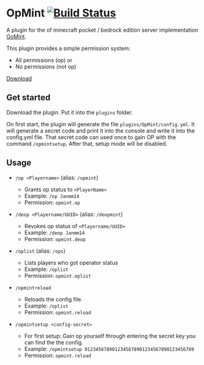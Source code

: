 # OpMint [![Build Status](https://s.janmm14.de/opmint-buildstatus)](https://s.janmm14.de/opmint-ci)

A plugin for the of minecraft pocket / bedrock edition server implementation [GoMint](https://github.oom/GoMint/GoMint).

This plugin provides a simple permission system:

- All permissions (op) or
- No permissions (not op)

[Download](https://s.janmm14.de/opmint-ci)

## Get started

Download the plugin. Put it into the `plugins` folder.

On first start, the plugin will generate the file `plugins/OpMint/config.yml`. It will generate a secret code and print it into the console and write it into the config.yml file. That secret code can used once to gain OP with the command `/opmintsetup`. After that, setup mode will be disabled.

## Usage

- `/op <Playername>` (alias: `/opmint`)
  - Grants op status to `<PlayerName>`
  - Example: `/op Janmm14`
  - Permission: `opmint.op`

- `/deop <Playername/UUID>` (alias: `/deopmint`)
  - Revokes op status of `<Playername/UUID>`
  - Example: `/deop Janmm14`
  - Permission: `opmint.deop`

- `/oplist` (alias: `/ops`)
  - Lists players who got operator status
  - Example: `/oplist`
  - Permission: `opmint.oplist`

- `/opmintreload`
  - Reloads the config file.
  - Example: `/oplist`
  - Permission: `opmint.reload`

- `/opmintsetup <config-secret>`
  - For first setup: Gain op yourself through entering the secret key you can find the the config.
  - Example: `/opmintsetup 0123456789012345678901234567890123456789`
  - Permission: `opmint.reload`
